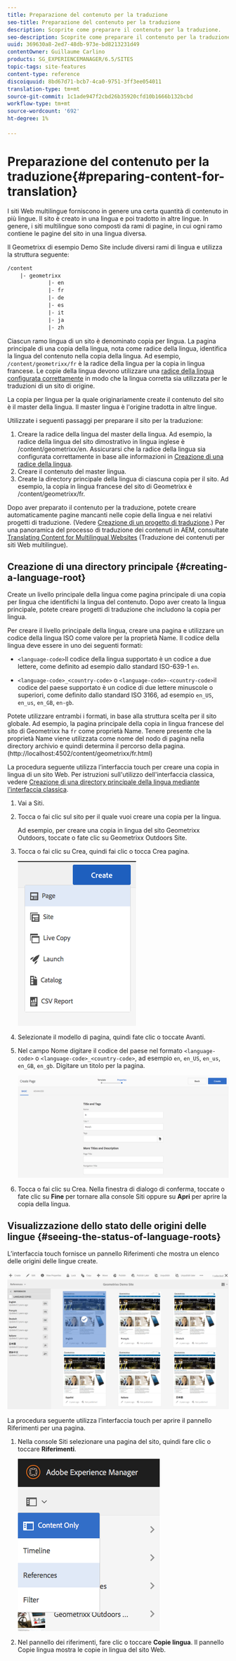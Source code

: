 ```yaml
---
title: Preparazione del contenuto per la traduzione
seo-title: Preparazione del contenuto per la traduzione
description: Scoprite come preparare il contenuto per la traduzione.
seo-description: Scoprite come preparare il contenuto per la traduzione.
uuid: 369630a8-2ed7-48db-973e-bd8213231d49
contentOwner: Guillaume Carlino
products: SG_EXPERIENCEMANAGER/6.5/SITES
topic-tags: site-features
content-type: reference
discoiquuid: 8bd67d71-bcb7-4ca0-9751-3ff3ee054011
translation-type: tm+mt
source-git-commit: 1c1ade947f2cbd26b35920cfd10b1666b132bcbd
workflow-type: tm+mt
source-wordcount: '692'
ht-degree: 1%

---
```



# Preparazione del contenuto per la traduzione{#preparing-content-for-translation}

I siti Web multilingue forniscono in genere una certa quantità di contenuto in più lingue. Il sito è creato in una lingua e poi tradotto in altre lingue. In genere, i siti multilingue sono composti da rami di pagine, in cui ogni ramo contiene le pagine del sito in una lingua diversa.

Il Geometrixx di esempio Demo Site include diversi rami di lingua e utilizza la struttura seguente:

```xml
/content
    |- geometrixx
             |- en
             |- fr
             |- de
             |- es
             |- it
             |- ja
             |- zh
```

Ciascun ramo lingua di un sito è denominato copia per lingua. La pagina principale di una copia della lingua, nota come radice della lingua, identifica la lingua del contenuto nella copia della lingua. Ad esempio, `/content/geometrixx/fr` è la radice della lingua per la copia in lingua francese. Le copie della lingua devono utilizzare una [radice della lingua configurata correttamente](/help/sites-administering/tc-prep.md#creating-a-language-root) in modo che la lingua corretta sia utilizzata per le traduzioni di un sito di origine.

La copia per lingua per la quale originariamente create il contenuto del sito è il master della lingua. Il master lingua è l&#39;origine tradotta in altre lingue.

Utilizzate i seguenti passaggi per preparare il sito per la traduzione:

1. Creare la radice della lingua del master della lingua. Ad esempio, la radice della lingua del sito dimostrativo in lingua inglese è /content/geometrixx/en. Assicurarsi che la radice della lingua sia configurata correttamente in base alle informazioni in [Creazione di una radice della lingua](/help/sites-administering/tc-prep.md#creating-a-language-root).
1. Creare il contenuto del master lingua.
1. Create la directory principale della lingua di ciascuna copia per il sito. Ad esempio, la copia in lingua francese del sito di Geometrixx è /content/geometrixx/fr.

Dopo aver preparato il contenuto per la traduzione, potete creare automaticamente pagine mancanti nelle copie della lingua e nei relativi progetti di traduzione. (Vedere [Creazione di un progetto di traduzione](/help/sites-administering/tc-manage.md).) Per una panoramica del processo di traduzione dei contenuti in AEM, consultate [Translating Content for Multilingual Websites](/help/sites-administering/translation.md) (Traduzione dei contenuti per siti Web multilingue).

## Creazione di una directory principale {#creating-a-language-root}

Create un livello principale della lingua come pagina principale di una copia per lingua che identifichi la lingua del contenuto. Dopo aver creato la lingua principale, potete creare progetti di traduzione che includono la copia per lingua.

Per creare il livello principale della lingua, creare una pagina e utilizzare un codice della lingua ISO come valore per la proprietà Name. Il codice della lingua deve essere in uno dei seguenti formati:

* `<language-code>`Il codice della lingua supportato è un codice a due lettere, come definito ad esempio dallo standard ISO-639-1  `en`.

* `<language-code>_<country-code>` o  `<language-code>-<country-code>`il codice del paese supportato è un codice di due lettere minuscole o superiori, come definito dallo standard ISO 3166, ad esempio  `en_US`,  `en_us`,  `en_GB`,  `en-gb`.

Potete utilizzare entrambi i formati, in base alla struttura scelta per il sito globale.  Ad esempio, la pagina principale della copia in lingua francese del sito di Geometrixx ha `fr` come proprietà Name. Tenere presente che la proprietà Name viene utilizzata come nome del nodo di pagina nella directory archivio e quindi determina il percorso della pagina. (http://localhost:4502/content/geometrixx/fr.html)

La procedura seguente utilizza l’interfaccia touch per creare una copia in lingua di un sito Web. Per istruzioni sull&#39;utilizzo dell&#39;interfaccia classica, vedere [Creazione di una directory principale della lingua mediante l&#39;interfaccia classica](/help/sites-administering/tc-lroot-classic.md).

1. Vai a Siti.
1. Tocca o fai clic sul sito per il quale vuoi creare una copia per la lingua.

   Ad esempio, per creare una copia in lingua del sito Geometrixx Outdoors, toccate o fate clic su Geometrixx Outdoors Site.

1. Tocca o fai clic su Crea, quindi fai clic o tocca Crea pagina.

   ![chlimage_1-21](assets/chlimage_1-21a.png)

1. Selezionate il modello di pagina, quindi fate clic o toccate Avanti.
1. Nel campo Nome digitare il codice del paese nel formato `<language-code>` o `<language-code>_<country-code>`, ad esempio `en`, `en_US`, `en_us`, `en_GB`, `en_gb`. Digitare un titolo per la pagina.

   ![chlimage_1-22](assets/chlimage_1-22a.png)

1. Tocca o fai clic su Crea. Nella finestra di dialogo di conferma, toccate o fate clic su **Fine** per tornare alla console Siti oppure su **Apri** per aprire la copia della lingua.

## Visualizzazione dello stato delle origini delle lingue {#seeing-the-status-of-language-roots}

L’interfaccia touch fornisce un pannello Riferimenti che mostra un elenco delle origini delle lingue create.

![chlimage_1-23](assets/chlimage_1-23a.png)

La procedura seguente utilizza l’interfaccia touch per aprire il pannello Riferimenti per una pagina.

1. Nella console Siti selezionare una pagina del sito, quindi fare clic o toccare **Riferimenti**.

   ![chlimage_1-24](assets/chlimage_1-24a.png)

1. Nel pannello dei riferimenti, fare clic o toccare **Copie lingua**. Il pannello Copie lingua mostra le copie in lingua del sito Web.


